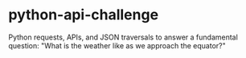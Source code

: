 # python-api-challenge
Python requests, APIs, and JSON traversals to answer a fundamental question: "What is the weather like as we approach the equator?"
